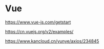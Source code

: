 # Vue

https://www.vue-js.com/getstart

https://cn.vuejs.org/v2/examples/

https://www.kancloud.cn/yunye/axios/234845